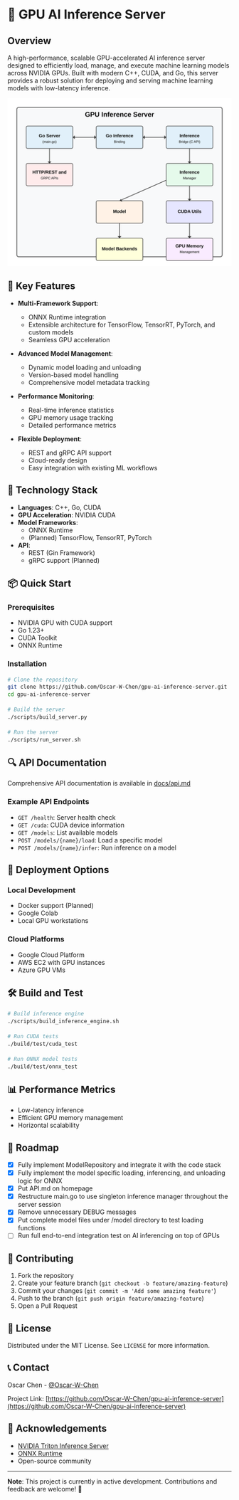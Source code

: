 # 🚀 GPU AI Inference Server

## Overview

A high-performance, scalable GPU-accelerated AI inference server designed to efficiently load, manage, and execute machine learning models across NVIDIA GPUs. Built with modern C++, CUDA, and Go, this server provides a robust solution for deploying and serving machine learning models with low-latency inference.

![Architecture Diagram](docs/architecture-diagram.svg)

## 🌟 Key Features

- **Multi-Framework Support**: 
  - ONNX Runtime integration
  - Extensible architecture for TensorFlow, TensorRT, PyTorch, and custom models
  - Seamless GPU acceleration

- **Advanced Model Management**:
  - Dynamic model loading and unloading
  - Version-based model handling
  - Comprehensive model metadata tracking

- **Performance Monitoring**:
  - Real-time inference statistics
  - GPU memory usage tracking
  - Detailed performance metrics

- **Flexible Deployment**:
  - REST and gRPC API support
  - Cloud-ready design
  - Easy integration with existing ML workflows

## 🔧 Technology Stack

- **Languages**: C++, Go, CUDA
- **GPU Acceleration**: NVIDIA CUDA
- **Model Frameworks**: 
  - ONNX Runtime
  - (Planned) TensorFlow, TensorRT, PyTorch
- **API**: 
  - REST (Gin Framework)
  - gRPC support (Planned)

## 📦 Quick Start

### Prerequisites

- NVIDIA GPU with CUDA support
- Go 1.23+
- CUDA Toolkit
- ONNX Runtime

### Installation

```bash
# Clone the repository
git clone https://github.com/Oscar-W-Chen/gpu-ai-inference-server.git
cd gpu-ai-inference-server

# Build the server
./scripts/build_server.py

# Run the server
./scripts/run_server.sh
```

## 🔍 API Documentation

Comprehensive API documentation is available in [docs/api.md](docs/api.md)

### Example API Endpoints

- `GET /health`: Server health check
- `GET /cuda`: CUDA device information
- `GET /models`: List available models
- `POST /models/{name}/load`: Load a specific model
- `POST /models/{name}/infer`: Run inference on a model

## 🚀 Deployment Options

### Local Development
- Docker support (Planned)
- Google Colab
- Local GPU workstations

### Cloud Platforms
- Google Cloud Platform
- AWS EC2 with GPU instances
- Azure GPU VMs

## 🛠 Build and Test

```bash
# Build inference engine
./scripts/build_inference_engine.sh

# Run CUDA tests
./build/test/cuda_test

# Run ONNX model tests
./build/test/onnx_test
```

## 📊 Performance Metrics

- Low-latency inference
- Efficient GPU memory management
- Horizontal scalability

## 🧩 Roadmap

 - [x] Fully implement ModelRepository and integrate it with the code stack
 - [x] Fully implement the model specific loading, inferencing, and unloading logic for ONNX
 - [x] Put API.md on homepage
 - [x] Restructure main.go to use singleton inference manager throughout the server session 
 - [x] Remove unnecessary DEBUG messages
 - [x] Put complete model files under /model directory to test loading functions
 - [ ] Run full end-to-end integration test on AI inferencing on top of GPUs

## 🤝 Contributing

1. Fork the repository
2. Create your feature branch (`git checkout -b feature/amazing-feature`)
3. Commit your changes (`git commit -m 'Add some amazing feature'`)
4. Push to the branch (`git push origin feature/amazing-feature`)
5. Open a Pull Request

## 📄 License

Distributed under the MIT License. See `LICENSE` for more information.

## 📞 Contact

Oscar Chen - [@Oscar-W-Chen](https://github.com/Oscar-W-Chen)

Project Link: [https://github.com/Oscar-W-Chen/gpu-ai-inference-server](https://github.com/Oscar-W-Chen/gpu-ai-inference-server)

## 🙏 Acknowledgements

- [NVIDIA Triton Inference Server](https://developer.nvidia.com/triton-inference-server)
- [ONNX Runtime](https://onnxruntime.ai/)
- Open-source community

---

**Note**: This project is currently in active development. Contributions and feedback are welcome! 🌈